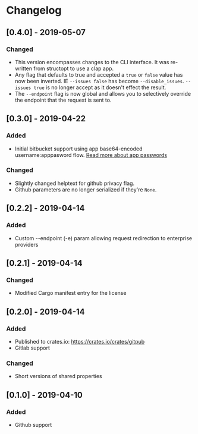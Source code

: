 # Changelog

## [0.4.0] - 2019-05-07
### Changed

* This version encompasses changes to the CLI interface. It was re-written from structopt to use a clap app.
* Any flag that defaults to true and accepted a `true` or `false` value has now been inverted. IE `--issues false` has become `--disable_issues`. `--issues true` is no longer accept as it doesn't effect the result.
* The `--endpoint` flag is now global and allows you to selectively override the endpoint that the request is sent to.

## [0.3.0] - 2019-04-22
### Added

* Initial bitbucket support using app base64-encoded username:apppasword flow. [Read more about app passwords](https://confluence.atlassian.com/bitbucket/app-passwords-828781300.html)

### Changed

* Slightly changed helptext for github privacy flag.
* Github parameters are no longer serialized if they're `None`.

## [0.2.2] - 2019-04-14
### Added

* Custom --endpoint (-e) param allowing request redirection to enterprise providers

## [0.2.1] - 2019-04-14
### Changed

* Modified Cargo manifest entry for the license

## [0.2.0] - 2019-04-14
### Added

* Published to crates.io: https://crates.io/crates/gitpub
* Gitlab support

### Changed

* Short versions of shared properties

## [0.1.0] - 2019-04-10

### Added

* Github support
